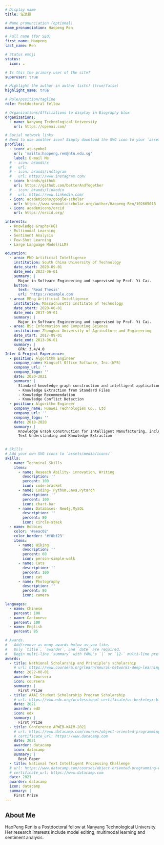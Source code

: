 ```yaml
---
# Display name
title: 任浩鹏

# Name pronunciation (optional)
name_pronunciation: Haopeng Ren

# Full name (for SEO)
first_name: Haopeng
last_name: Ren

# Status emoji
status: 
  icon: ☕️

# Is this the primary user of the site?
superuser: true

# Highlight the author in author lists? (true/false)
highlight_name: true

# Role/position/tagline
role: Postdoctoral fellow

# Organizations/Affiliations to display in Biography blox
organizations:
  - name: Nanyang Technological University
    url: https://openai.com/

# Social network links
# Need to use another icon? Simply download the SVG icon to your `assets/media/icons/` folder.
profiles:
  - icon: at-symbol
    url: 'mailto:haopeng.ren@ntu.edu.sg'
    label: E-mail Me
  # - icon: brands/x
  #   url: 
  # - icon: brands/instagram
  #   url: https://www.instagram.com/
  - icon: brands/github
    url: https://github.com/betterAndTogether
  # - icon: brands/linkedin
  #   url: https://www.linkedin.com/
  - icon: academicons/google-scholar
    url: https://www.semanticscholar.org/author/Haopeng-Ren/102665013
  - icon: academicons/orcid
    url: https://orcid.org/

interests:
  - Knowledge Graphs(KG)
  - Multimodal Learning
  - Sentiment Analysis
  - Few-Shot Learning
  - Large Language Model(LLM)

education:
  - area: PhD Artificial Intelligence
    institution: South China University of Technology
    date_start: 2020-09-01
    date_end: 2023-06-01
    summary: |
      Major in Software Engineering and supervised by Prof. Yi Cai.
    button:
      text: 'Read Thesis'
      url: 'https://example.com'
  - area: MEng Artificial Intelligence
    institution: Massachusetts Institute of Technology
    date_start: 2020-06-01
    date_end: 2017-09-01
    summary: |
      Major in Software Engineering and supervised by Prof. Yi Cai.
  - area: BSc Information and Computing Science
    institution: Zhongkai University of Agriculture and Engineering
    date_start: 2017-09-01
    date_end: 2013-06-01
    summary: |
      GPA: 3.4/4.0
Inter & Project Experience:
  - position: Algorithm Engineer
    company_name: Kingsoft Office Software, Inc.(WPS)
    company_url: ''
    company_logo: ''
    date: 2020-2021
    summary: |
      Standard knowledge graph construction and intelligent applications, including:
      - Knowledge Extraction from Standard Files
      - Knowledge Recommendation
      - Knowledge Conflict Detection
  - position: Algorithm Engineer
    company_name: Huawei Technologies Co., Ltd
    company_url: ''
    company_logo: ''
    date: 2018-2020
    summary: |
      Knowledge Graph Construction for Intelligent Manufacturing, including Data Cleaning and denosing; 
      Text Understanding and Knowledge Extraction
  

# Skills
# Add your own SVG icons to `assets/media/icons/`
skills:
  - name: Technical Skills
    items:
      - name: Reseach Ability- innovation, Writing
        description: ''
        percent: 100
        icon: code-bracket
      - name: Coding- Python,Java,Pytorch
        description: ''
        percent: 100
        icon: chart-bar
      - name: Databases- Neo4j,MySQL
        description: ''
        percent: 80
        icon: circle-stack
  - name: Hobbies
    color: '#eeac02'
    color_border: '#f0bf23'
    items:
      - name: Hiking
        description: ''
        percent: 60
        icon: person-simple-walk
      - name: Cats
        description: ''
        percent: 100
        icon: cat
      - name: Photography
        description: ''
        percent: 80
        icon: camera

languages:
  - name: Chinese
    percent: 100
  - name: Cantonese
    percent: 100
  - name: English
    percent: 85

# Awards.
#   Add/remove as many awards below as you like.
#   Only `title`, `awarder`, and `date` are required.
#   Begin multi-line `summary` with YAML's `|` or `|2-` multi-line prefix and indent 2 spaces below.
awards:
  - title: Nathional Scholarship and Principle's scholarship 
    # url: https://www.coursera.org/learn/neural-networks-deep-learning
    date: 2022-08-01
    awarder: Coursera
    icon: coursera
    summary: |
      First Prize
  - title: AAAI Student Scholarship Program Scholarship
    # url: https://www.edx.org/professional-certificate/uc-berkeleyx-blockchain-fundamentals
    date: 2021
    awarder: edX
    icon: edx
    summary: |
      First Prize
  - title: Conference APWEB-WAIM-2021
    # url: https://www.datacamp.com/courses/object-oriented-programming-with-s3-and-r6-in-r
    # certificate_url: https://www.datacamp.com
    date: 2021
    awarder: datacamp
    icon: datacamp
    summary: |
      Best Paper
  - title: National Text Intelligent Processing Challenge
  # url: https://www.datacamp.com/courses/object-oriented-programming-with-s3-and-r6-in-r
  # certificate_url: https://www.datacamp.com
  date: 2021
  awarder: datacamp
  icon: datacamp
  summary: |
    First Prize
---
```


## About Me

HaoPeng Ren is a Postdoctoral fellow at Nanyang Technological University. Her research interests include model editing, multimodal learning and sentiment analysis.
